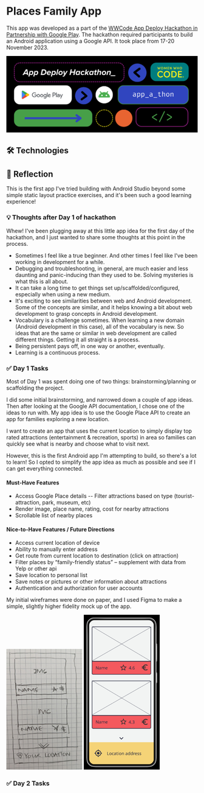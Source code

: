 # Places Family App

This app was developed as a part of the [WWCode App Deploy Hackathon in Partnership with Google Play](https://hopin.com/events/wwcode-app-deploy/registration). The hackathon required participants to build an Android application using a Google API. It took place from 17-20 November 2023.

<img src="./appathon img.png" alt="WWCode Android app-a-thon promotional image" width="600"/>

## 🛠️ Technologies

## 🤔 Reflection

This is the first app I've tried building with Android Studio beyond some simple static layout practice exercises, and it's been such a good learning experience!

### 💡 Thoughts after Day 1 of hackathon

Whew! I've been plugging away at this little app idea for the first day of the hackathon, and I just wanted to share some thoughts at this point in the process.

- Sometimes I feel like a true beginner. And other times I feel like I've been working in development for a while.
- Debugging and troubleshooting, in general, are much easier and less daunting and panic-inducing than they used to be. Solving mysteries is what this is all about.
- It can take a long time to get things set up/scaffolded/configured, especially when using a new medium.
- It's exciting to see similarities between web and Android development. Some of the concepts are similar, and it helps knowing a bit about web development to grasp concepts in Android development.
- Vocabulary is a challenge sometimes. When learning a new domain (Android development in this case), all of the vocabulary is new. So ideas that are the same or similar in web development are called different things. Getting it all straight is a process.
- Being persistent pays off, in one way or another, eventually.
- Learning is a continuous process.

### ✅ Day 1 Tasks

Most of Day 1 was spent doing one of two things: brainstorming/planning or scaffolding the project.

I did some initial brainstorming, and narrowed down a couple of app ideas. Then after looking at the Google API documentation, I chose one of the ideas to run with. My app idea is to use the Google Place API to create an app for families exploring a new location.

I want to create an app that uses the current location to simply display top rated attractions (entertainment & recreation, sports) in area so families can quickly see what is nearby and choose what to visit next.

However, this is the first Android app I'm attempting to build, so there's a lot to learn! So I opted to simplify the app idea as much as possible and see if I can get everything connected.

#### Must-Have Features

- Access Google Place details
  -- Filter attractions based on type (tourist-attraction, park, museum, etc)
- Render image, place name, rating, cost for nearby attractions
- Scrollable list of nearby places

#### Nice-to-Have Features / Future Directions

- Access current location of device
- Ability to manually enter address
- Get route from current location to destination (click on attraction)
- Filter places by “family-friendly status” – supplement with data from Yelp or other api
- Save location to personal list
- Save notes or pictures or other information about attractions
- Authentication and authorization for user accounts

My initial wireframes were done on paper, and I used Figma to make a simple, slightly higher fidelity mock up of the app.

<img src="./wireframe.jpeg" alt="places family app wirefram" width="200"/>
<img src="./mock up.png" alt="places family app mock up" width="200"/>

### ✅ Day 2 Tasks
